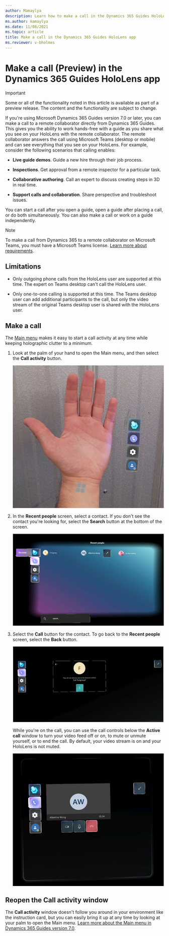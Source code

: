 ```yaml
---
author: Mamaylya
description: Learn how to make a call in the Dynamics 365 Guides HoloLens app
ms.author: mamaylya
ms.date: 11/08/2021
ms.topic: article
title: Make a call in the Dynamics 365 Guides HoloLens app
ms.reviewer: v-bholmes
---
```


# Make a call (Preview) in the Dynamics 365 Guides HoloLens app

> [!IMPORTANT]
> Some or all of the functionality noted in this article is available as part of a preview release. The content and the functionality are subject to change. 

If you're using Microsoft Dynamics 365 Guides version 7.0 or later, you can make a call to a remote collaborator directly from Dynamics 365 Guides. This gives you the ability to work hands-free with a guide as you share what you see on your HoloLens with the remote collaborator. The remote collaborator answers the call using Microsoft Teams (desktop or mobile) and can see everything that you see on your HoloLens. For example, consider the following scenarios that calling enables:

- **Live guide demos**. Guide a new hire through their job process. 

- **Inspections**. Get approval from a remote inspector for a particular task.

- **Collaborative authoring**. Call an expert to discuss creating steps in 3D in real time.

- **Support calls and collaboration**. Share perspective and troubleshoot issues.

You can start a call after you open a guide, open a guide after placing a call, or do both simultaneously. You can also make a call or work on a guide independently.

> [!NOTE]
> To make a call from Dynamics 365 to a remote collaborator on Microsoft Teams, you must have a Microsoft Teams license. [Learn more about requirements](requirements.md). 

## Limitations

- Only outgoing phone calls from the HoloLens user are supported at this time. The expert on Teams desktop can't call the HoloLens user.

- Only one-to-one calling is supported at this time. The Teams desktop user can add additional participants to the call, but only the video stream of the original Teams desktop user is shared with the HoloLens user.

## Make a call

The [Main menu](main-menu.md) makes it easy to start a call activity at any time while keeping holographic clutter to a minimum. 

1. Look at the palm of your hand to open the Main menu, and then select the **Call activity** button.

    ![Screen shot of hand and Main menu.](media/main-menu.PNG "Screen shot of hand and Main menu")
    
2. In the **Recent people** screen, select a contact. If you don't see the contact you're looking for, select the **Search** button at the bottom of the screen. 

    ![Screen shot of Call submenu.](media/main-menu-call-submenu.PNG "Screen shot of Call submenu")
    
3. Select the **Call** button for the contact. To go back to the **Recent people** screen, select the **Back** button. 

    ![Call contact screen.](media/call-contact-screen.PNG "Call contact screen")

    While you're on the call, you can use the call controls below the **Active call** window to turn your video feed off or on, to mute or unmute yourself, or to end the call. By default, your video stream is on and your HoloLens is not muted.

    ![Screen shot of call controls.](media/active-call-window.PNG "Screen shot of call controls") 
    
## Reopen the Call activity window

The **Call activity** window doesn't follow you around in your environment like the instruction card, but you can easily bring it up at any time by looking at your palm to open the Main menu. [Learn more about the Main menu in Dynamics 365 Guides version 7.0](main-menu.md).
